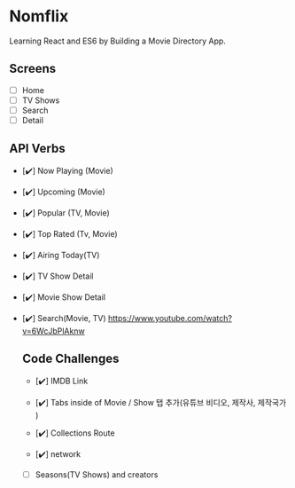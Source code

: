 # Nomflix

Learning React and ES6 by Building a Movie Directory App.

## Screens

- [ ] Home
- [ ] TV Shows
- [ ] Search
- [ ] Detail

## API Verbs

- [✔️] Now Playing (Movie)
- [✔️] Upcoming (Movie)
- [✔️] Popular (TV, Movie)
- [✔️] Top Rated (Tv, Movie)
- [✔️] Airing Today(TV)
- [️️️✔️️️️] TV Show Detail️
- [✔️] Movie Show Detail
- [️️️️️✔️] Search(Movie, TV)
  https://www.youtube.com/watch?v=6WcJbPlAknw

  ## Code Challenges

  - [️️️️️✔️] IMDB Link
  - [️️️️️✔️] Tabs inside of Movie / Show 탭 추가(유튜브 비디오, 제작사, 제작국가 )
  - [️️✔️] Collections Route

  - [️️✔️] network
  - [ ] Seasons(TV Shows) and creators
